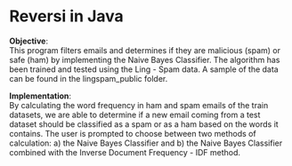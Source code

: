# Reversi in Java


**Objective**:  
This program filters emails and determines if they are malicious (spam) or safe (ham) by implementing the Naive Bayes Classifier. The algorithm has been trained and tested using the Ling - Spam data. A sample of the data can be found in the lingspam_public folder.

**Implementation**:  
By calculating the word frequency in ham and spam emails of the train datasets, we are able to determine if a new email coming from a test dataset should be classified as a spam or as a ham based on the words it contains. The user is prompted to choose between two methods of calculation: a) the Naive Bayes Classifier and b) the Naive Bayes Classifier combined with the Inverse Document Frequency - IDF method.
